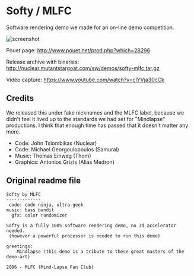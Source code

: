 Softy / MLFC
============

Software rendering demo we made for an on-line demo competition.

![screenshot](http://nuclear.mutantstargoat.com/sw/demos/shots/softy-thumb.jpg)

Pouet page: http://www.pouet.net/prod.php?which=28296

Release archive with binaries: http://nuclear.mutantstargoat.com/sw/demos/softy-mlfc.tar.gz

Video capture: https://www.youtube.com/watch?v=clYVja30cCk

Credits
-------
We released this under fake nicknames and the MLFC label, because we didn't feel
it lived up to the standards we had set for "Mindlapse" productions. I think
that enough time has passed that it doesn't matter any more.

 - Code: John Tsiombikas (Nuclear)
 - Code: Michael Georgoulopoulos (Samurai)
 - Music: Thomas Einweg (Thom)
 - Graphics: Antonios Grizis (Alias Medron)

Original readme file
--------------------

```
Softy by MLFC
-------------
 code: code ninja, ultra-geek
music: bass bandit
  gfx: color randomizer

Softy is a fully 100% software rendering demo, no 3d accelerator needed.
 (however a powerful processor is needed to run this demo)

greetings:
    Mindlapse (this demo is a tribute to these great masters of the demo-art)

2006 - MLFC (Mind-Lapse Fan Club)
```
